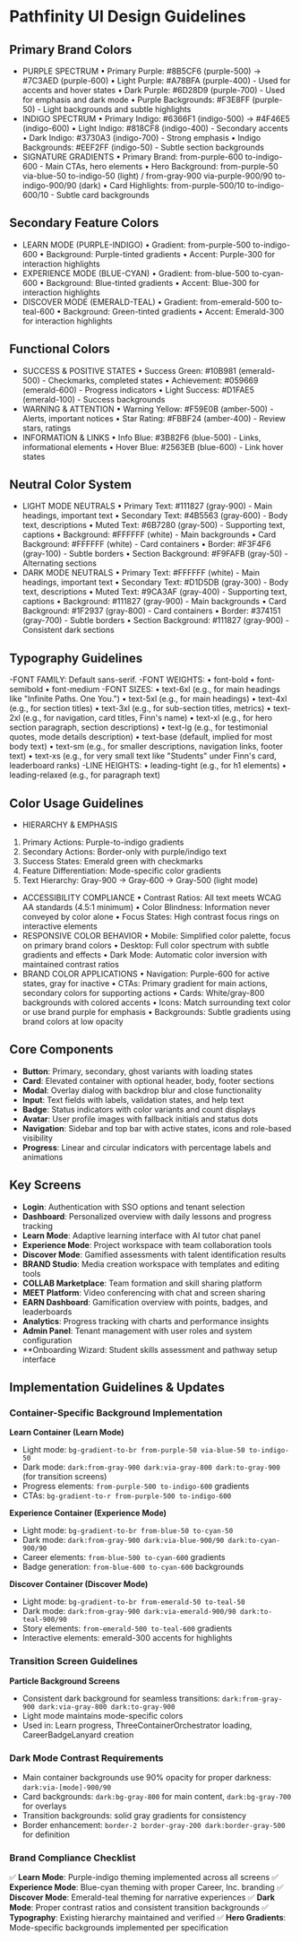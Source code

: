 # Pathfinity UI Design Guidelines

## Primary Brand Colors
- PURPLE SPECTRUM
•	Primary Purple: #8B5CF6 (purple-500) → #7C3AED (purple-600)
•	Light Purple: #A78BFA (purple-400) - Used for accents and hover states
•	Dark Purple: #6D28D9 (purple-700) - Used for emphasis and dark mode
•	Purple Backgrounds: #F3E8FF (purple-50) - Light backgrounds and subtle highlights
- INDIGO SPECTRUM
•	Primary Indigo: #6366F1 (indigo-500) → #4F46E5 (indigo-600)
•	Light Indigo: #818CF8 (indigo-400) - Secondary accents
•	Dark Indigo: #3730A3 (indigo-700) - Strong emphasis
•	Indigo Backgrounds: #EEF2FF (indigo-50) - Subtle section backgrounds
- SIGNATURE GRADIENTS
•	Primary Brand: from-purple-600 to-indigo-600 - Main CTAs, hero elements
•	Hero Background: from-purple-50 via-blue-50 to-indigo-50 (light) / from-gray-900 via-purple-900/90 to-indigo-900/90 (dark)
•	Card Highlights: from-purple-500/10 to-indigo-600/10 - Subtle card backgrounds

## Secondary Feature Colors
- LEARN MODE (PURPLE-INDIGO)
•	Gradient: from-purple-500 to-indigo-600
•	Background: Purple-tinted gradients
•	Accent: Purple-300 for interaction highlights
- EXPERIENCE MODE (BLUE-CYAN)
•	Gradient: from-blue-500 to-cyan-600
•	Background: Blue-tinted gradients
•	Accent: Blue-300 for interaction highlights
- DISCOVER MODE (EMERALD-TEAL)
•	Gradient: from-emerald-500 to-teal-600
•	Background: Green-tinted gradients
•	Accent: Emerald-300 for interaction highlights

## Functional Colors
- SUCCESS & POSITIVE STATES
•	Success Green: #10B981 (emerald-500) - Checkmarks, completed states
•	Achievement: #059669 (emerald-600) - Progress indicators
•	Light Success: #D1FAE5 (emerald-100) - Success backgrounds
- WARNING & ATTENTION
•	Warning Yellow: #F59E0B (amber-500) - Alerts, important notices
•	Star Rating: #FBBF24 (amber-400) - Review stars, ratings
- INFORMATION & LINKS
•	Info Blue: #3B82F6 (blue-500) - Links, informational elements
•	Hover Blue: #2563EB (blue-600) - Link hover states

## Neutral Color System
- LIGHT MODE NEUTRALS
•	Primary Text: #111827 (gray-900) - Main headings, important text
•	Secondary Text: #4B5563 (gray-600) - Body text, descriptions
•	Muted Text: #6B7280 (gray-500) - Supporting text, captions
•	Background: #FFFFFF (white) - Main backgrounds
•	Card Background: #FFFFFF (white) - Card containers
•	Border: #F3F4F6 (gray-100) - Subtle borders
•	Section Background: #F9FAFB (gray-50) - Alternating sections
- DARK MODE NEUTRALS
•	Primary Text: #FFFFFF (white) - Main headings, important text
•	Secondary Text: #D1D5DB (gray-300) - Body text, descriptions
•	Muted Text: #9CA3AF (gray-400) - Supporting text, captions
•	Background: #111827 (gray-900) - Main backgrounds
•	Card Background: #1F2937 (gray-800) - Card containers
•	Border: #374151 (gray-700) - Subtle borders
•	Section Background: #111827 (gray-900) - Consistent dark sections

## Typography Guidelines
-FONT FAMILY: Default sans-serif.
-FONT WEIGHTS:
•	font-bold
•	font-semibold
•	font-medium
-FONT SIZES:
•	text-6xl (e.g., for main headings like "Infinite Paths. One You.")
•	text-5xl (e.g., for main headings)
•	text-4xl (e.g., for section titles)
•	text-3xl (e.g., for sub-section titles, metrics)
•	text-2xl (e.g., for navigation, card titles, Finn's name)
•	text-xl (e.g., for hero section paragraph, section descriptions)
•	text-lg (e.g., for testimonial quotes, mode details description)
•	text-base (default, implied for most body text)
•	text-sm (e.g., for smaller descriptions, navigation links, footer text)
•	text-xs (e.g., for very small text like "Students" under Finn's card, leaderboard ranks)
-LINE HEIGHTS:
•	leading-tight (e.g., for h1 elements)
•	leading-relaxed (e.g., for paragraph text)

## Color Usage Guidelines
- HIERARCHY & EMPHASIS
1.	Primary Actions: Purple-to-indigo gradients
2.	Secondary Actions: Border-only with purple/indigo text
3.	Success States: Emerald green with checkmarks
4.	Feature Differentiation: Mode-specific color gradients
5.	Text Hierarchy: Gray-900 → Gray-600 → Gray-500 (light mode)
- ACCESSIBILITY COMPLIANCE
•	Contrast Ratios: All text meets WCAG AA standards (4.5:1 minimum)
•	Color Blindness: Information never conveyed by color alone
•	Focus States: High contrast focus rings on interactive elements
- RESPONSIVE COLOR BEHAVIOR
•	Mobile: Simplified color palette, focus on primary brand colors
•	Desktop: Full color spectrum with subtle gradients and effects
•	Dark Mode: Automatic color inversion with maintained contrast ratios
- BRAND COLOR APPLICATIONS
•	Navigation: Purple-600 for active states, gray for inactive
•	CTAs: Primary gradient for main actions, secondary colors for supporting actions
•	Cards: White/gray-800 backgrounds with colored accents
•	Icons: Match surrounding text color or use brand purple for emphasis
•	Backgrounds: Subtle gradients using brand colors at low opacity


## Core Components
- **Button**: Primary, secondary, ghost variants with loading states
- **Card**: Elevated container with optional header, body, footer sections
- **Modal**: Overlay dialog with backdrop blur and close functionality
- **Input**: Text fields with labels, validation states, and help text
- **Badge**: Status indicators with color variants and count displays
- **Avatar**: User profile images with fallback initials and status dots
- **Navigation**: Sidebar and top bar with active states, icons and role-based visibility
- **Progress**: Linear and circular indicators with percentage labels and animations

## Key Screens
- **Login**: Authentication with SSO options and tenant selection
- **Dashboard**: Personalized overview with daily lessons and progress tracking
- **Learn Mode**: Adaptive learning interface with AI tutor chat panel
- **Experience Mode**: Project workspace with team collaboration tools
- **Discover Mode**: Gamified assessments with talent identification results
- **BRAND Studio**: Media creation workspace with templates and editing tools
- **COLLAB Marketplace**: Team formation and skill sharing platform
- **MEET Platform**: Video conferencing with chat and screen sharing
- **EARN Dashboard**: Gamification overview with points, badges, and leaderboards
- **Analytics**: Progress tracking with charts and performance insights
- **Admin Panel**: Tenant management with user roles and system configuration
- **Onboarding Wizard: Student skills assessment and pathway setup interface

## Implementation Guidelines & Updates

### Container-Specific Background Implementation
**Learn Container (Learn Mode)**
- Light mode: `bg-gradient-to-br from-purple-50 via-blue-50 to-indigo-50`
- Dark mode: `dark:from-gray-900 dark:via-gray-800 dark:to-gray-900` (for transition screens)
- Progress elements: `from-purple-500 to-indigo-600` gradients
- CTAs: `bg-gradient-to-r from-purple-500 to-indigo-600`

**Experience Container (Experience Mode)**
- Light mode: `bg-gradient-to-br from-blue-50 to-cyan-50`
- Dark mode: `dark:from-gray-900 dark:via-blue-900/90 dark:to-cyan-900/90`
- Career elements: `from-blue-500 to-cyan-600` gradients
- Badge generation: `from-blue-600 to-cyan-600` backgrounds

**Discover Container (Discover Mode)**
- Light mode: `bg-gradient-to-br from-emerald-50 to-teal-50`
- Dark mode: `dark:from-gray-900 dark:via-emerald-900/90 dark:to-teal-900/90`
- Story elements: `from-emerald-500 to-teal-600` gradients
- Interactive elements: emerald-300 accents for highlights

### Transition Screen Guidelines
**Particle Background Screens**
- Consistent dark background for seamless transitions: `dark:from-gray-900 dark:via-gray-800 dark:to-gray-900`
- Light mode maintains mode-specific colors
- Used in: Learn progress, ThreeContainerOrchestrator loading, CareerBadgeLanyard creation

### Dark Mode Contrast Requirements
- Main container backgrounds use 90% opacity for proper darkness: `dark:via-[mode]-900/90`
- Card backgrounds: `dark:bg-gray-800` for main content, `dark:bg-gray-700` for overlays
- Transition backgrounds: solid gray gradients for consistency
- Border enhancement: `border-2 border-gray-200 dark:border-gray-500` for definition

### Brand Compliance Checklist
✅ **Learn Mode**: Purple-indigo theming implemented across all screens
✅ **Experience Mode**: Blue-cyan theming with proper Career, Inc. branding
✅ **Discover Mode**: Emerald-teal theming for narrative experiences
✅ **Dark Mode**: Proper contrast ratios and consistent transition backgrounds
✅ **Typography**: Existing hierarchy maintained and verified
✅ **Hero Gradients**: Mode-specific backgrounds implemented per specification

